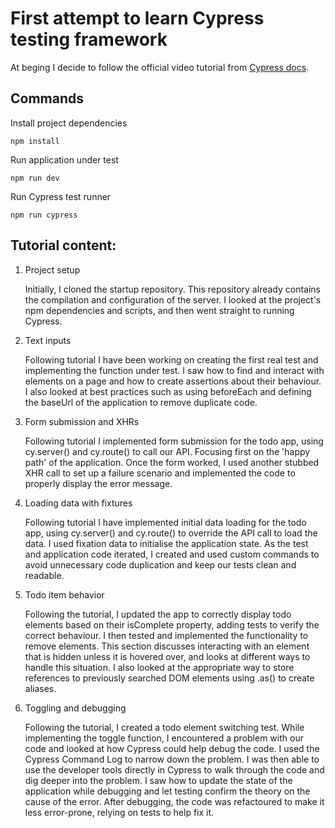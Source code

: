 # First attempt to learn Cypress testing framework

At beging I decide to follow the official video tutorial from [Cypress docs](https://docs.cypress.io/examples/tutorials).

## Commands

Install project dependencies
```console
npm install
```

Run application under test
```console
npm run dev
```

Run Cypress test runner
```console
npm run cypress
```

## Tutorial content:

1. Project setup

    Initially, I cloned the startup repository. This repository already contains the compilation and configuration of the server. I looked at the project's npm dependencies and scripts, and then went straight to running Cypress.

2. Text inputs

    Following tutorial I have been working on creating the first real test and implementing the function under test. I saw how to find and interact with elements on a page and how to create assertions about their behaviour. I also looked at best practices such as using beforeEach and defining the baseUrl of the application to remove duplicate code.

3. Form submission and XHRs

    Following tutorial I implemented form submission for the todo app, using cy.server() and cy.route() to call our API. Focusing first on the 'happy path' of the application. Once the form worked, I used another stubbed XHR call to set up a failure scenario and implemented the code to properly display the error message.

4. Loading data with fixtures

    Following tutorial I have implemented initial data loading for the todo app, using cy.server() and cy.route() to override the API call to load the data. I used fixation data to initialise the application state. As the test and application code iterated, I created and used custom commands to avoid unnecessary code duplication and keep our tests clean and readable.

5. Todo item behavior

    Following the tutorial, I updated the app to correctly display todo elements based on their isComplete property, adding tests to verify the correct behaviour. I then tested and implemented the functionality to remove elements. This section discusses interacting with an element that is hidden unless it is hovered over, and looks at different ways to handle this situation. I also looked at the appropriate way to store references to previously searched DOM elements using .as() to create aliases.

6. Toggling and debugging

    Following the tutorial, I created a todo element switching test. While implementing the toggle function, I encountered a problem with our code and looked at how Cypress could help debug the code. I used the Cypress Command Log to narrow down the problem. I was then able to use the developer tools directly in Cypress to walk through the code and dig deeper into the problem. I saw how to update the state of the application while debugging and let testing confirm the theory on the cause of the error. After debugging, the code was refactoured to make it less error-prone, relying on tests to help fix it.
